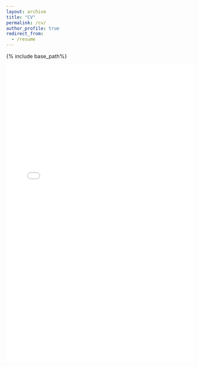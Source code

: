 ```yaml
---
layout: archive
title: "CV"
permalink: /cv/
author_profile: true
redirect_from:
  - /resume
---
```

{% include base_path%}

<embed src="assets/Maitreyee_CV_Sep_2024__Ver2_ (2).pdf" type="application/pdf" width="100%" height="800px" />
